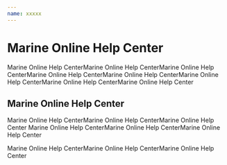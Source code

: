 ```yaml
---
name: xxxxx
---
```


# Marine Online Help Center
Marine Online Help CenterMarine Online Help CenterMarine Online Help CenterMarine Online Help CenterMarine Online Help CenterMarine Online Help CenterMarine Online Help CenterMarine Online Help Center

## Marine Online Help Center
Marine Online Help CenterMarine Online Help CenterMarine Online Help Center
Marine Online Help CenterMarine Online Help CenterMarine Online Help Center

Marine Online Help CenterMarine Online Help CenterMarine Online Help Center